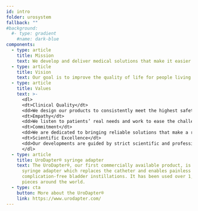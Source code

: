 ```yaml
---
id: intro
folder: urosystem
fallback: ""
#background:
  #- type: gradient
    #name: dark-blue
components:
  - type: article
    title: Mission
    text: We develop and deliver medical solutions that make it easier to diagnose, treat, and follow up on lower urinary tract symptoms (LUTS) – supporting both patients and healthcare professionals in the everyday practice.
  - type: article
    title: Vision
    text: Our goal is to improve the quality of life for people living with bladder or urethral diseases worldwide.
  - type: article
    title: Values
    text: >-
      <dl>
      <dt>Clinical Quality</dt>
      <dd>We design our products to consistently meet the highest safety and professional standards.</dd>
      <dt>Empathy</dt>
      <dd>We listen to patients’ real needs and work to ease the challenges they have to face every day.</dd>
      <dt>Commitment</dt>
      <dd>We are dedicated to bringing reliable solutions that make a real difference.</dd>
      <dt>Scientific Excellence</dt>
      <dd>Our developments are guided by strict scientific and professional principles.</dd>
      </dl>
  - type: article
    title: UroDapter® syringe adapter
    text: The UroDapter®, our first commercially available product, is a urological
      syringe adapter which replaces the catheter and enables painless and
      complication-free bladder instillations. It has been used over 1,000,000
      pieces around the world.
  - type: cta
    button: More about the UroDapter®
    link: https://www.urodapter.com/
---
```

